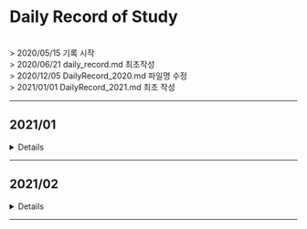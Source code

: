 # Daily Record of Study
<br>
> 2020/05/15 기록 시작<br>
> 2020/06/21 daily_record.md 최초작성<br>
> 2020/12/05 DailyRecord_2020.md 파일명 수정<br>
> 2021/01/01 DailyRecord_2021.md 최초 작성
<br>

***
## 2021/01
<details value="보기">
<summary>Details</summary>
<div markdown="1">

|날짜|내용|분류|설명|
|----:|:----|:----|:----|
|21/01/01|BOJ 10162|기초|-|
|21/01/02|BOJ 2845|기초|-|
|21/01/03|BOJ 10214|기초|-|
||BOJ 2774|기초||
|21/01/04|BOJ 3003|기초|-| 
||BOJ 12713|브루트포스|-|
|21/01/05|BOJ 5586|기초|-|
|21/01/06|BOJ 9610|기초|-|
||BOJ 18133|SCC|-|
|21/01/07|BOJ 10988|기초|-|
||BOJ 11931|기초|-|
||BOJ 2578|브루트포스|-|
||BOJ 2399|기초|-|
||BOJ 11656|문자열|-|
|21/01/08|BOJ 11004|기초|-|
||BOJ 7453|이분탐색|-|
||*BOJ 11097*|SCC|*(~ing)*|
|21/01/09|BOJ 10867|정렬|-|
||*BOJ 11097*|SCC|*(~ing)*|
|21/01/10|**[★]BOJ 11097**|SCC|**(~ing)**|
||BOJ 2789|문자열|-|
|21/01/11|BOJ 5524|기초|-|
||BOJ 10768 기초|-|
||BOJ 10801 기초|-|
||BOJ 3059 기초|-|
|21/01/12|<span style="color:yellow">[★] BOJ 3648</span>|2-SAT|-|
||[★]BOJ 3747|2-SAT|(~ing)|
|21/01/13|**[★]BOJ 3747**|2-SAT|-|
|21/01/14|BOJ 12760|기초|-|
|21/01/15|BOJ 4470|기초|-|
|21/01/16|BOJ 4084|기초|-|
||**BOJ 1217**|2-SAT|-|
|21/01/17|BOJ 10173|문자열|-| 
||BOJ 5598|문자열|-| 
||BOJ 2857|문자열|-| 
||BOJ 14503|시뮬레이션|-|
|21/01/18|BOJ 1271|기초|-|
||BOJ 16398|MST|-|
||BOJ 10423|MST|-|
||BOJ 2338|기초|-|
||BOJ 14645|기초|-|
||BOJ 6749|기초|-| 
||BOJ 14652|기초|-| 
||BOJ 15727|기초|-| 
|21/01/19|BOJ 14938|플로이드-워셜|-|
||BOJ 1748|기초|-|
|21/01/20|BOJ 1446|다익스트라|-|
|21/01/21|BOJ 4493|구현|-|
|21/01/22|BOJ 18223|다익스트라|-|
|21/01/23|BOJ 18352|다익스트라|-| 
||BOJ 13424|다익스트라|-|
|21/01/24|BOJ 15641|이분탐색|-|
||BOJ 1072|파라메트릭 탐색|-|
|21/01/25|BOJ 2110|파라메트릭 탐색|-|
|21/01/26|BOJ 2343|파라메트릭 탐색|-|
||BOJ 2776|해싱|-|
||BOJ 5972|다익스트라|-|
|21/01/27|BOJ 11382|기초|-|
|21/01/28|BOJ 15890|기초|-|
||BOJ 11966|날먹|-| 
|21/01/29|BOJ 3079|이분탐색|-| 
||BOJ 1786|KMP|-| 
|21/01/30|BOJ 6236|이분탐색|-|
|21/01/31|BOJ 4354|KMP|-|
||BOJ 1305|KMP|-|
||BOJ 16916|KMP|-|

</div>
</details>

---

## 2021/02
<details value="보기">
<summary>Details</summary>
<div markdown="1">

### 2021/02/01
- BOJ 1701 KMP 
- BOJ 16172 KMP
- *BOJ 7575 KMP (~ing)*

### 2021/02/02
- **[★]BOJ 13506 KMP**

### 2021/02/03
- BOJ 15962 날먹
- *BOJ 2470 이분탐색 (~ing)*

### 2021/02/04
- BOJ 2470 투 포인터, 이분탐색
- BOJ 2467 투 포인터, 이분탐색 
- BOJ 1074 분할정복 
- BOJ 9253 문자열 
- **[★] BOJ 11585 KMP, 문자열**

### 2021/02/05
- BOJ 13418 MST

### 2021/02/06
- BOJ 3682 SCC 

### 2021/02/07
- BOJ 14950 MST
- BOJ 13905 MST

### 2021/02/08
- BOJ 16202 MST

### 2021/02/09
- BOJ 1297 수학 
- BOJ 1865 벨만-포드

### 2021/02/10 🤒
- BOJ 4299 기초

### 2021/02/11 🤒
- BOJ 15680 기초

### 2021/02/12 🤧🤒
- BOJ 10101 기초

### 2021/02/13 🤒🤧🤒
- BOJ 16394 기초

### 2021/02/14
- **[★] BOJ 1219 벨만-포드**

### 2021/02/15
- BOJ 2638 BFS, 시뮬레이션
- BOJ 1038 백트래킹

### 2021/02/16
- BOJ 19944 구현

### 2021/02/17
- BOJ 10179 구현

### 2021/02/18
- BOJ 1342 완전탐색 

### 2021/02/19
- BOJ 15733 기초
- *[★] BOJ 9376 BFS (~ing)*
- **벨만포드 포스팅 (1/3)**

### 2021/02/20
- *[★] BOJ 9376 BFS (~ing)*
- **벨만포드 포스팅 (2/3)**

### 2021/02/21
- **[★] BOJ 9376 BFS (~ing)**

</div>
</details>

---

<!--

## 2021/03
<details value="보기">
<summary>Details</summary>
<div markdown="1">

</div>
</details>

---

## 2021/04
<details value="보기">
<summary>Details</summary>
<div markdown="1">

</div>
</details>

---

## 2021/05
<details value="보기">
<summary>Details</summary>
<div markdown="1">

</div>
</details>

---

## 2021/06

<details>
<summary>Details</summary>
<div markdown="1">

</div>
</details>

---

## 2021/07

<details>
<summary>Details</summary>
<div markdown="1">

</div>
</details>

---

## 2021/08

<details>
<summary>Details</summary>
<div markdown="1">

</div>
</details>

---

## 2021/10

<details>
<summary>Details</summary>
<div markdown="1">

</div>
</details>

---

## 2021/11

<details>
<summary>Details</summary>
<div markdown="1">

</div>
</details>

---

## 2021/12

<details>
<summary>Details</summary>
<div markdown="1">

</div>
</details>

-->
